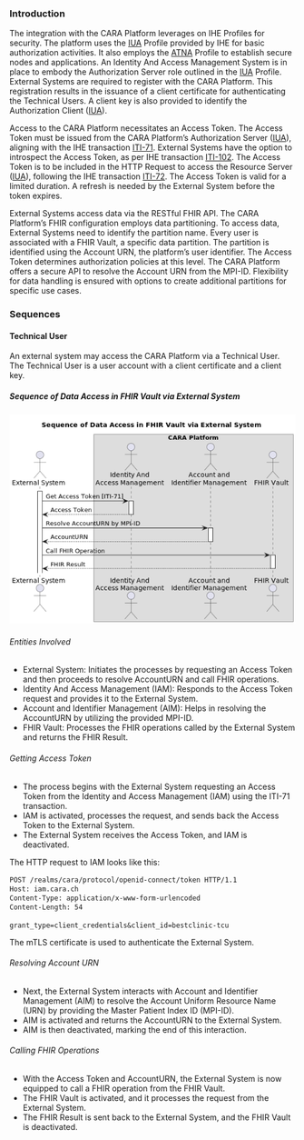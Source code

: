 ### Introduction

The integration with the CARA Platform leverages on IHE Profiles for security.
The platform uses the [IUA] Profile provided by IHE for basic authorization activities.
It also employs the [ATNA] Profile to establish secure nodes and applications.
An Identity And Access Management System is in place to embody the Authorization Server role outlined in the [IUA] Profile.
External Systems are required to register with the CARA Platform.
This registration results in the issuance of a client certificate for authenticating the Technical Users.
A client key is also provided to identify the Authorization Client ([IUA]).

Access to the CARA Platform necessitates an Access Token.
The Access Token must be issued from the CARA Platform’s Authorization Server ([IUA]), aligning with the IHE transaction [ITI-71].
External Systems have the option to introspect the Access Token, as per IHE transaction [ITI-102].
The Access Token is to be included in the HTTP Request to access the Resource Server ([IUA]), following the IHE transaction [ITI-72].
The Access Token is valid for a limited duration.
A refresh is needed by the External System before the token expires.

External Systems access data via the RESTful FHIR API.
The CARA Platform’s FHIR configuration employs data partitioning.
To access data, External Systems need to identify the partition name.
Every user is associated with a FHIR Vault, a specific data partition.
The partition is identified using the Account URN, the platform’s user identifier.
The Access Token determines authorization policies at this level.
The CARA Platform offers a secure API to resolve the Account URN from the MPI-ID.
Flexibility for data handling is ensured with options to create additional partitions for specific use cases.

### Sequences

#### Technical User

An external system may access the CARA Platform via a Technical User.
The Technical User is a user account with a client certificate and a client key.

##### Sequence of Data Access in FHIR Vault via External System

<div>
    <img src="sequence_tcu_patient_vault-Sequence_of_Data_Access_in_FHIR_Vault_via_External_System.png" alt="sequence_tcu_patient_vault-Sequence_of_Data_Access_in_FHIR_Vault_via_External_System.png">
</div>

###### Entities Involved

- External System: Initiates the processes by requesting an Access Token and then proceeds to resolve AccountURN and call FHIR operations.
- Identity And Access Management (IAM): Responds to the Access Token request and provides it to the External System.
- Account and Identifier Management (AIM): Helps in resolving the AccountURN by utilizing the provided MPI-ID.
- FHIR Vault: Processes the FHIR operations called by the External System and returns the FHIR Result.

###### Getting Access Token

- The process begins with the External System requesting an Access Token from the Identity and Access Management (IAM) using the ITI-71 transaction.
- IAM is activated, processes the request, and sends back the Access Token to the External System.
- The External System receives the Access Token, and IAM is deactivated.

The HTTP request to IAM looks like this:

```
POST /realms/cara/protocol/openid-connect/token HTTP/1.1
Host: iam.cara.ch
Content-Type: application/x-www-form-urlencoded
Content-Length: 54

grant_type=client_credentials&client_id=bestclinic-tcu
```

The mTLS certificate is used to authenticate the External System.

###### Resolving Account URN

- Next, the External System interacts with Account and Identifier Management (AIM) to resolve the Account Uniform Resource Name (URN) by providing the Master Patient Index ID (MPI-ID).
- AIM is activated and returns the AccountURN to the External System.
- AIM is then deactivated, marking the end of this interaction.

###### Calling FHIR Operations

- With the Access Token and AccountURN, the External System is now equipped to call a FHIR operation from the FHIR Vault.
- The FHIR Vault is activated, and it processes the request from the External System.
- The FHIR Result is sent back to the External System, and the FHIR Vault is deactivated.

[IUA]: https://profiles.ihe.net/ITI/IUA/index.html
[ITI-71]: https://profiles.ihe.net/ITI/IUA/index.html#371-get-access-token-iti-71
[ITI-72]: https://profiles.ihe.net/ITI/IUA/index.html#372-incorporate-access-token-iti-72
[ITI-102]: https://profiles.ihe.net/ITI/IUA/index.html#3102-introspect-token-iti-102
[ITI-103]: https://profiles.ihe.net/ITI/IUA/index.html#3103-get-authorization-server-metadata-iti-103
[ATNA]: https://profiles.ihe.net/ITI/TF/Volume1/ch-9.html
[ITI-19]: https://profiles.ihe.net/ITI/TF/Volume2/ITI-19.html#3.19
